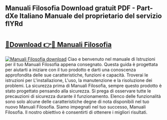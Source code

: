 ## Manuali Filosofia Download gratuit PDF - Part-dXe Italiano Manuale del proprietario del servizio flYRd

# <h2><a href="http://dfdvxa3.blite.top/?on=Manuali+Filosofia">🔗Download 👉🔴 Manuali Filosofia</a></h2>

[![Manuali Filosofia download](https://i.imgur.com/lujVjoI.png)](http://dfdvxa3.blite.top/?on=Manuali+Filosofia)
Ciao e benvenuto nel manuale di Istruzioni per il tuo Manuali Filosofia appena consegnato. Questa guida è progettata per aiutarti a iniziare con il tuo prodotto e darti una conoscenza approfondita delle sue caratteristiche, funzioni e capacità. Troverai le istruzioni per L'installazione, L'uso, la manutenzione e la risoluzione dei problemi. La sicurezza prima di Manuali Filosofia, sempre questo prodotto è stato progettato pensando alla sicurezza. Si prega di osservare tutte le precauzioni di sicurezza durante il funzionamento. Elenco delle funzionalità sono solo alcune delle caratteristiche degne di nota disponibili nel tuo nuovo Manuali Filosofia. Siamo impegnati nel tuo successo, Manuali Filosofia. Il nostro obiettivo è consentirti di ottenere i migliori risultati.
